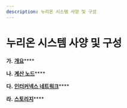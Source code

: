 ```yaml
---
description: 누리온 시스템 사양 및 구성
---
```


# 누리온 시스템 사양 및 구성

**가.** [**개요**](untitled.md)****

**나.** [**계산 노드**](.-1.md)****

**다.** [**인터커넥스 네트워크**](.-2.md)****

**라.** [**스토리지**](.-3.md)****
